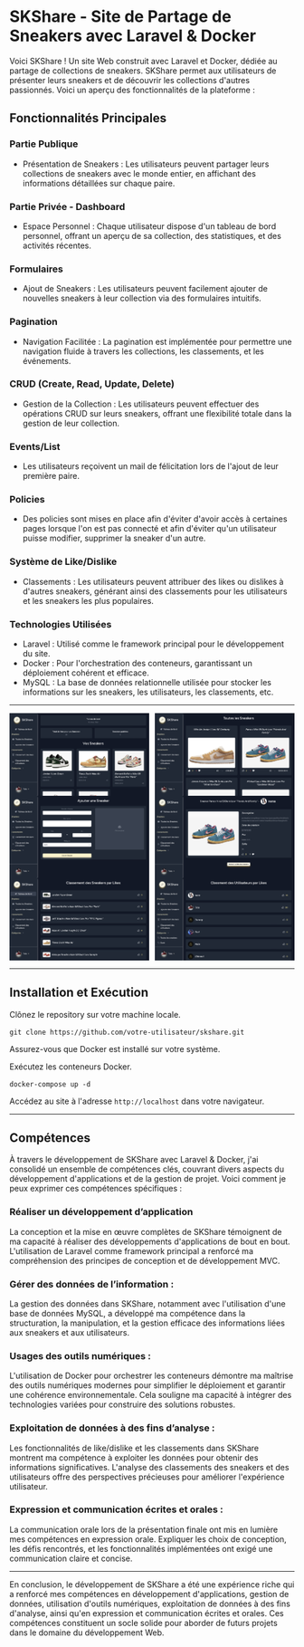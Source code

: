 # SKShare - Site de Partage de Sneakers avec Laravel & Docker

Voici SKShare ! Un site Web construit avec Laravel et Docker, dédiée au partage de collections de sneakers. SKShare permet aux utilisateurs de présenter leurs sneakers et de découvrir les collections d'autres passionnés. Voici un aperçu des fonctionnalités de la plateforme :

## Fonctionnalités Principales

### Partie Publique
- Présentation de Sneakers : Les utilisateurs peuvent partager leurs collections de sneakers avec le monde entier, en affichant des informations détaillées sur chaque paire.

### Partie Privée - Dashboard
- Espace Personnel : Chaque utilisateur dispose d'un tableau de bord personnel, offrant un aperçu de sa collection, des statistiques, et des activités récentes.

### Formulaires
- Ajout de Sneakers : Les utilisateurs peuvent facilement ajouter de nouvelles sneakers à leur collection via des formulaires intuitifs.

### Pagination
- Navigation Facilitée : La pagination est implémentée pour permettre une navigation fluide à travers les collections, les classements, et les événements.

### CRUD (Create, Read, Update, Delete)
- Gestion de la Collection : Les utilisateurs peuvent effectuer des opérations CRUD sur leurs sneakers, offrant une flexibilité totale dans la gestion de leur collection.

### Events/List
- Les utilisateurs reçoivent un mail de félicitation lors de l'ajout de leur première paire.

### Policies
- Des policies sont mises en place afin d'éviter d'avoir accès à certaines pages lorsque l'on est pas connecté et afin d'éviter qu'un utilisateur puisse modifier, supprimer la sneaker d'un autre.

### Système de Like/Dislike
- Classements : Les utilisateurs peuvent attribuer des likes ou dislikes à d'autres sneakers, générant ainsi des classements pour les utilisateurs et les sneakers les plus populaires.

### Technologies Utilisées
- Laravel : Utilisé comme le framework principal pour le développement du site.
- Docker : Pour l'orchestration des conteneurs, garantissant un déploiement cohérent et efficace.
- MySQL : La base de données relationnelle utilisée pour stocker les informations sur les sneakers, les utilisateurs, les classements, etc.

---

<div style="display: flex; justify-content: space-between;">
    <img src="https://github.com/Taukix/SKShare/blob/main/ReadMe_Images/Dashboard.png" width="49%">
    <img src="https://github.com/Taukix/SKShare/blob/main/ReadMe_Images/All.png" width="49%">
</div>

<div style="display: flex; justify-content: space-between;">
    <img src="https://github.com/Taukix/SKShare/blob/main/ReadMe_Images/Add.png" width="49%">
    <img src="https://github.com/Taukix/SKShare/blob/main/ReadMe_Images/Read.png" width="49%">
</div>

<div style="display: flex; justify-content: space-between;">
    <img src="https://github.com/Taukix/SKShare/blob/main/ReadMe_Images/SnkRank.png" width="49%">
    <img src="https://github.com/Taukix/SKShare/blob/main/ReadMe_Images/UserRank.png" width="49%">
</div>

---

## Installation et Exécution

Clônez le repository sur votre machine locale.

```
git clone https://github.com/votre-utilisateur/skshare.git
```

Assurez-vous que Docker est installé sur votre système.

Exécutez les conteneurs Docker.

```
docker-compose up -d
```

Accédez au site à l'adresse `http://localhost` dans votre navigateur.

---

## Compétences

À travers le développement de SKShare avec Laravel & Docker, j'ai consolidé un ensemble de compétences clés, couvrant divers aspects du développement d'applications et de la gestion de projet. Voici comment je peux exprimer ces compétences spécifiques :

### Réaliser un développement d’application

La conception et la mise en œuvre complètes de SKShare témoignent de ma capacité à réaliser des développements d'applications de bout en bout. L'utilisation de Laravel comme framework principal a renforcé ma compréhension des principes de conception et de développement MVC.

### Gérer des données de l’information :

La gestion des données dans SKShare, notamment avec l'utilisation d'une base de données MySQL, a développé ma compétence dans la structuration, la manipulation, et la gestion efficace des informations liées aux sneakers et aux utilisateurs.

### Usages des outils numériques :

L'utilisation de Docker pour orchestrer les conteneurs démontre ma maîtrise des outils numériques modernes pour simplifier le déploiement et garantir une cohérence environnementale. Cela souligne ma capacité à intégrer des technologies variées pour construire des solutions robustes.

### Exploitation de données à des fins d’analyse :

Les fonctionnalités de like/dislike et les classements dans SKShare montrent ma compétence à exploiter les données pour obtenir des informations significatives. L'analyse des classements des sneakers et des utilisateurs offre des perspectives précieuses pour améliorer l'expérience utilisateur.

### Expression et communication écrites et orales :

La communication orale lors de la présentation finale ont mis en lumière mes compétences en expression orale. Expliquer les choix de conception, les défis rencontrés, et les fonctionnalités implémentées ont exigé une communication claire et concise.

---

En conclusion, le développement de SKShare a été une expérience riche qui a renforcé mes compétences en développement d'applications, gestion de données, utilisation d'outils numériques, exploitation de données à des fins d'analyse, ainsi qu'en expression et communication écrites et orales. Ces compétences constituent un socle solide pour aborder de futurs projets dans le domaine du développement Web.
